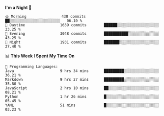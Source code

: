 <!--START_SECTION:waka-->
**I'm a Night 🦉** 

```text
🌞 Morning                430 commits         ██░░░░░░░░░░░░░░░░░░░░░░░   06.10 % 
🌆 Daytime                1639 commits        ██████░░░░░░░░░░░░░░░░░░░   23.25 % 
🌃 Evening                3048 commits        ███████████░░░░░░░░░░░░░░   43.25 % 
🌙 Night                  1931 commits        ███████░░░░░░░░░░░░░░░░░░   27.40 % 
```


📊 **This Week I Spent My Time On** 

```text
💬 Programming Languages: 
Java                     9 hrs 34 mins       █████████░░░░░░░░░░░░░░░░   36.21 % 
Markdown                 9 hrs 27 mins       █████████░░░░░░░░░░░░░░░░   35.80 % 
JavaScript               2 hrs 10 mins       ██░░░░░░░░░░░░░░░░░░░░░░░   08.21 % 
Python                   1 hr 26 mins        █░░░░░░░░░░░░░░░░░░░░░░░░   05.45 % 
YAML                     51 mins             █░░░░░░░░░░░░░░░░░░░░░░░░   03.23 % 
```


<!--END_SECTION:waka-->
